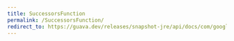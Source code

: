 ```yaml
---
title: SuccessorsFunction
permalink: /SuccessorsFunction/
redirect_to: https://guava.dev/releases/snapshot-jre/api/docs/com/google/common/graph/SuccessorsFunction.html
---
```

